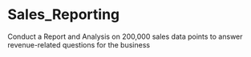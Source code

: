 # Sales_Reporting

Conduct a Report and Analysis on 200,000 sales data points to answer revenue-related questions for the business
